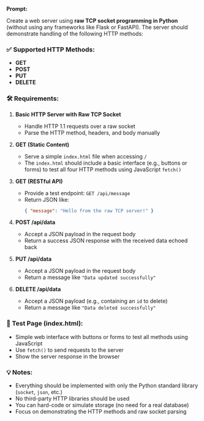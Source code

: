 **Prompt:**

Create a web server using **raw TCP socket programming in Python** (without using any frameworks like Flask or FastAPI). The server should demonstrate handling of the following HTTP methods:

### ✅ Supported HTTP Methods:
- **GET**
- **POST**
- **PUT**
- **DELETE**

### 🛠️ Requirements:

1. **Basic HTTP Server with Raw TCP Socket**
   - Handle HTTP 1.1 requests over a raw socket
   - Parse the HTTP method, headers, and body manually

2. **GET (Static Content)**
   - Serve a simple `index.html` file when accessing `/`
   - The `index.html` should include a basic interface (e.g., buttons or forms) to test all four HTTP methods using JavaScript `fetch()`

3. **GET (RESTful API)**
   - Provide a test endpoint: `GET /api/message`
   - Return JSON like:
     ```json
     { "message": "Hello from the raw TCP server!" }
     ```

4. **POST /api/data**
   - Accept a JSON payload in the request body
   - Return a success JSON response with the received data echoed back

5. **PUT /api/data**
   - Accept a JSON payload in the request body
   - Return a message like `"Data updated successfully"`

6. **DELETE /api/data**
   - Accept a JSON payload (e.g., containing an `id` to delete)
   - Return a message like `"Data deleted successfully"`

### 🧪 Test Page (index.html):
- Simple web interface with buttons or forms to test all methods using JavaScript
- Use `fetch()` to send requests to the server
- Show the server response in the browser

### 💡 Notes:
- Everything should be implemented with only the Python standard library (`socket`, `json`, etc.)
- No third-party HTTP libraries should be used
- You can hard-code or simulate storage (no need for a real database)
- Focus on demonstrating the HTTP methods and raw socket parsing
